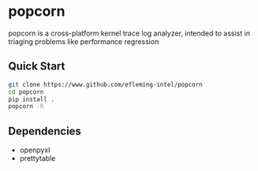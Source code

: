 # popcorn

popcorn is a cross-platform kernel trace log analyzer, intended to assist in triaging problems like performance regression

## Quick Start

```bash
git clone https://www.github.com/efleming-intel/popcorn
cd popcorn
pip install .
popcorn -h
```

## Dependencies

- openpyxl
- prettytable
